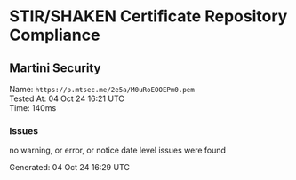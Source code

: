 # STIR/SHAKEN Certificate Repository Compliance

## Martini Security

Name: `https://p.mtsec.me/2e5a/M0uRoEOOEPm0.pem`\
Tested At: 04 Oct 24 16:21 UTC\
Time: 140ms

### Issues

no warning, or error, or notice date level issues were found

Generated: 04 Oct 24 16:29 UTC